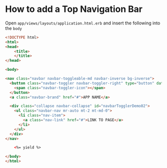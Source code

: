 # How to add a Top Navigation Bar

Open `app/views/layouts/application.html.erb` and insert the following into the `body`

```html
<!DOCTYPE html>
<html>
<head>
    <title>
    </title>
</head>

<body>

<nav class="navbar navbar-toggleable-md navbar-inverse bg-inverse">
  <button class="navbar-toggler navbar-toggler-right" type="button" data-toggle="collapse" data-target="#navbarTogglerDemo02" aria-controls="navbarTogglerDemo02" aria-expanded="false" aria-label="Toggle navigation">
    <span class="navbar-toggler-icon"></span>
  </button>
  <a class="navbar-brand" href="#">APP NAME</a>

  <div class="collapse navbar-collapse" id="navbarTogglerDemo02">
    <ul class="navbar-nav mr-auto mt-2 mt-md-0">
      <li class="nav-item">
        <a class="nav-link" href="#">LINK TO PAGE</a>
      </li>
    </ul>
  </div>
</nav>

    <%= yield %>

</body>
</html>
```